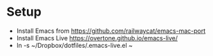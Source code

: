 # Setup

- Install Emacs from https://github.com/railwaycat/emacs-mac-port
- Install Emacs Live https://overtone.github.io/emacs-live/
- ln -s ~/Dropbox/dotfiles/.emacs-live.el ~
